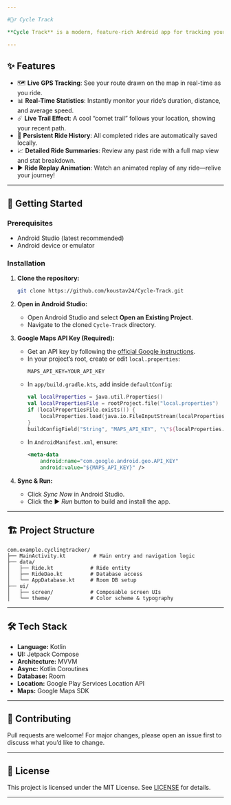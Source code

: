 ```yaml
---

#🚴‍♂️ Cycle Track

**Cycle Track** is a modern, feature-rich Android app for tracking your cycling adventures, built with the latest Android technologies and Jetpack Compose UI.

---
```


## ✨ Features

- 🗺️ **Live GPS Tracking**: See your route drawn on the map in real-time as you ride.
- 📊 **Real-Time Statistics**: Instantly monitor your ride’s duration, distance, and average speed.
- ☄️ **Live Trail Effect**: A cool “comet trail” follows your location, showing your recent path.
- 💾 **Persistent Ride History**: All completed rides are automatically saved locally.
- 📈 **Detailed Ride Summaries**: Review any past ride with a full map view and stat breakdown.
- ▶️ **Ride Replay Animation**: Watch an animated replay of any ride—relive your journey!

---

## 🚀 Getting Started

### Prerequisites

- Android Studio (latest recommended)
- Android device or emulator

### Installation

1. **Clone the repository:**
    ```bash
    git clone https://github.com/koustav24/Cycle-Track.git
    ```

2. **Open in Android Studio:**
   - Open Android Studio and select **Open an Existing Project**.
   - Navigate to the cloned `Cycle-Track` directory.

3. **Google Maps API Key (Required):**
   - Get an API key by following the [official Google instructions](https://developers.google.com/maps/documentation/android-sdk/get-api-key).
   - In your project’s root, create or edit `local.properties`:
     ```
     MAPS_API_KEY=YOUR_API_KEY
     ```
   - In `app/build.gradle.kts`, add inside `defaultConfig`:
     ```kotlin
     val localProperties = java.util.Properties()
     val localPropertiesFile = rootProject.file("local.properties")
     if (localPropertiesFile.exists()) {
         localProperties.load(java.io.FileInputStream(localPropertiesFile))
     }
     buildConfigField("String", "MAPS_API_KEY", "\"${localProperties.getProperty("MAPS_API_KEY")}\"")
     ```
   - In `AndroidManifest.xml`, ensure:
     ```xml
     <meta-data
         android:name="com.google.android.geo.API_KEY"
         android:value="${MAPS_API_KEY}" />
     ```

4. **Sync & Run:**
   - Click *Sync Now* in Android Studio.
   - Click the ▶️ *Run* button to build and install the app.

---

## 🏗️ Project Structure

```
com.example.cyclingtracker/
├── MainActivity.kt         # Main entry and navigation logic
├── data/
│   ├── Ride.kt            # Ride entity
│   ├── RideDao.kt         # Database access
│   └── AppDatabase.kt     # Room DB setup
├── ui/
│   ├── screen/            # Composable screen UIs
│   └── theme/             # Color scheme & typography
```

---

## 🛠️ Tech Stack

- **Language:** Kotlin
- **UI:** Jetpack Compose
- **Architecture:** MVVM
- **Async:** Kotlin Coroutines
- **Database:** Room
- **Location:** Google Play Services Location API
- **Maps:** Google Maps SDK

---

## 🙌 Contributing

Pull requests are welcome! For major changes, please open an issue first to discuss what you’d like to change.

---

## 📄 License

This project is licensed under the MIT License. See [LICENSE](LICENSE) for details.

---
